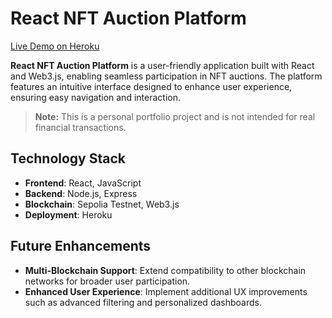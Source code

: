# React NFT Auction Platform

[Live Demo on Heroku](https://nameless-castle-94869-6cdd3e0d35fe.herokuapp.com)

**React NFT Auction Platform** is a user-friendly application built with React and Web3.js, enabling seamless participation in NFT auctions. The platform features an intuitive interface designed to enhance user experience, ensuring easy navigation and interaction.

> **Note:** This is a personal portfolio project and is not intended for real financial transactions.

## Technology Stack
- **Frontend**: React, JavaScript
- **Backend**: Node.js, Express
- **Blockchain**: Sepolia Testnet, Web3.js
- **Deployment**: Heroku

## Future Enhancements
- **Multi-Blockchain Support**: Extend compatibility to other blockchain networks for broader user participation.
- **Enhanced User Experience**: Implement additional UX improvements such as advanced filtering and personalized dashboards.


